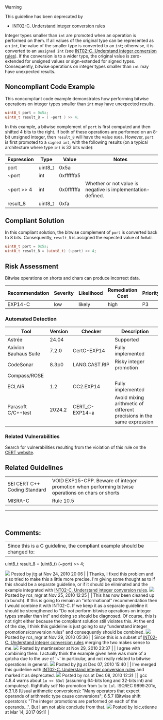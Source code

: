 > [!warning]  
>
> This guideline has been deprecated by
>
> -   [INT02-C. Understand integer conversion rules](INT02-C_%20Understand%20integer%20conversion%20rules)

Integer types smaller than `int` are promoted when an operation is performed on them. If all values of the original type can be represented as an `int`, the value of the smaller type is converted to an `int`; otherwise, it is converted to an `unsigned int` (see [INT02-C. Understand integer conversion rules](INT02-C_%20Understand%20integer%20conversion%20rules)). If the conversion is to a wider type, the original value is zero-extended for unsigned values or sign-extended for signed types. Consequently, bitwise operations on integer types smaller than `int` may have unexpected results.
## Noncompliant Code Example
This noncompliant code example demonstrates how performing bitwise operations on integer types smaller than `int` may have unexpected results.
``` c
uint8_t port = 0x5a;
uint8_t result_8 = ( ~port ) >> 4;
```
In this example, a bitwise complement of `port` is first computed and then shifted 4 bits to the right. If both of these operations are performed on an 8-bit unsigned integer, then `result_8` will have the value `0x0a`. However, `port` is first promoted to a `signed int`, with the following results (on a typical architecture where type `int` is 32 bits wide):

| Expression | Type | Value | Notes |
| ----|----|----|----|
| port | uint8_t | 0x5a |  |
| ~port | int | 0xffffffa5 |  |
| ~port >> 4 | int | 0x0ffffffa | Whether or not value is negative is implementation-defined. |
| result_8 | uint8_t | 0xfa |  |

## Compliant Solution
In this compliant solution, the bitwise complement of `port` is converted back to 8 bits. Consequently, `result_8` is assigned the expected value of `0x0aU`.
``` c
uint8_t port = 0x5a;
uint8_t result_8 = (uint8_t) (~port) >> 4;
```
## Risk Assessment
Bitwise operations on shorts and chars can produce incorrect data.

| Recommendation | Severity | Likelihood | Remediation Cost | Priority | Level |
| ----|----|----|----|----|----|
| EXP14-C | low | likely | high | P3 | L3 |

### Automated Detection

| Tool | Version | Checker | Description |
| ----|----|----|----|
| Astrée | 24.04 |  | Supported |
| Axivion Bauhaus Suite | 7.2.0 | CertC-EXP14 | Fully implemented |
| CodeSonar | 8.3p0 | LANG.CAST.RIP | Risky integer promotion |
| Compass/ROSE |  |  |  |
| ECLAIR | 1.2 | CC2.EXP14 | Fully implemented |
| Parasoft C/C++test | 2024.2 | CERT_C-EXP14-a | Avoid mixing arithmetic of different precisions in the same expression |

### Related Vulnerabilities
Search for vulnerabilities resulting from the violation of this rule on the [CERT website](https://www.kb.cert.org/vulnotes/bymetric?searchview&query=FIELD+KEYWORDS+contains+EXP14-C).
## Related Guidelines

|  |  |
| ----|----|
| SEI CERT C++ Coding Standard | VOID EXP15-CPP. Beware of integer promotion when performing bitwise operations on chars or shorts |
| MISRA-C | Rule 10.5 |

------------------------------------------------------------------------
[](https://wiki.sei.cmu.edu/confluence/pages/viewpage.action?pageId=87152264) [](../c/Rec_%2003_%20Expressions%20_EXP_) [](../c/EXP15-C_%20Do%20not%20place%20a%20semicolon%20on%20the%20same%20line%20as%20an%20if,%20for,%20or%20while%20statement)
## Comments:

|  |
| ----|
| Since this is a C guideline, the compliant example should be changed to:
uint8_t result_8 = (uint8_t) (~port) >> 4;

![](images/icons/contenttypes/comment_16.png) Posted by jtg at Nov 24, 2010 20:06
\| \|
Thanks, I fixed this problem and also tried to make this a little more precise.
I'm giving some thought as to if this should be a separate guideline, or if it should be eliminated and the example integrated with [INT02-C. Understand integer conversion rules](INT02-C_%20Understand%20integer%20conversion%20rules).
![](images/icons/contenttypes/comment_16.png) Posted by rcs_mgr at Nov 25, 2010 12:25
\| \|
This has now been cleaned up (a bunch). If this is going to remain an "informational" recommendation then I would combine it with INT02-C.
If we keep it as a separate guideline it should be strengthened to "Do not perform bitwise operations on integer types smaller than int" and doing so should be diagnosed.
Of course, this is not right either because the compliant solution still violates this. At the end of the day, I think this guideline is just going to say "understand integer promotions/conversion rules" and consequently should be combined.
![](images/icons/contenttypes/comment_16.png) Posted by rcs_mgr at Nov 29, 2010 05:36
\| \|
Since this is a subset of [INT02-C. Understand integer conversion rules](INT02-C_%20Understand%20integer%20conversion%20rules) merging the two makes sense to me.
![](images/icons/contenttypes/comment_16.png) Posted by martinsebor at Nov 29, 2010 23:37
\| \|
I agree with combining them. I actually think the example given here was more of a gotcha due to the use of '~' in particular, and not really related to bitwise operations in general.
![](images/icons/contenttypes/comment_16.png) Posted by jtg at Dec 07, 2010 15:40
\| \|
I've merged this guideline with [INT02-C. Understand integer conversion rules](INT02-C_%20Understand%20integer%20conversion%20rules) and marked it as deprecated.
![](images/icons/contenttypes/comment_16.png) Posted by rcs at Dec 08, 2010 12:31
\| \|
gcc 4.8.4 warns about `1u << 63ul` (assuming 64-bits long and 32-bits int) and computes;`0`. Rightfully so? No promotion from `1u` to `1ul`.
ISO/IEC 9899:201x, 6.3.1.8 (Usual arithmetic conversions): "Many operators that expect operands of arithmetic type cause conversions"; 6.5.7 (Bitwise shift operators): "The integer promotions are performed on each of the operands...". But I am not able conclude from that.
![](images/icons/contenttypes/comment_16.png) Posted by loic.etienne at Mar 14, 2017 09:11
\|
